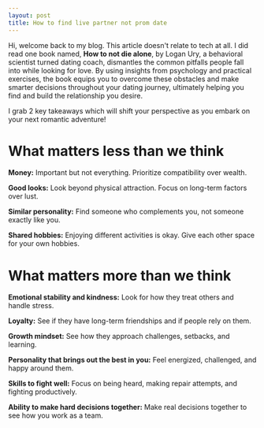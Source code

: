```yaml
---
layout: post
title: How to find live partner not prom date
---
```


Hi, welcome back to my blog. This article doesn't relate to tech at all. I did read one book named, **How to not die alone**, by Logan Ury, a behavioral scientist turned dating coach, dismantles the common pitfalls people fall into while looking for love. By using insights from psychology and practical exercises, the book equips you to overcome these obstacles and make smarter decisions throughout your dating journey, ultimately helping you find and build the relationship you desire.

I grab 2 key takeaways which will shift your perspective as you embark on your next romantic adventure!

# What matters less than we think

**Money:** Important but not everything. Prioritize compatibility over wealth.

**Good looks:** Look beyond physical attraction. Focus on long-term factors over lust.

**Similar personality:** Find someone who complements you, not someone exactly like you.

**Shared hobbies:** Enjoying different activities is okay. Give each other space for your own hobbies.

# What matters more than we think

**Emotional stability and kindness:** Look for how they treat others and handle stress.

**Loyalty:** See if they have long-term friendships and if people rely on them.

**Growth mindset:** See how they approach challenges, setbacks, and learning.

**Personality that brings out the best in you:** Feel energized, challenged, and happy around them.

**Skills to fight well:** Focus on being heard, making repair attempts, and fighting productively.

**Ability to make hard decisions together:** Make real decisions together to see how you work as a team.
